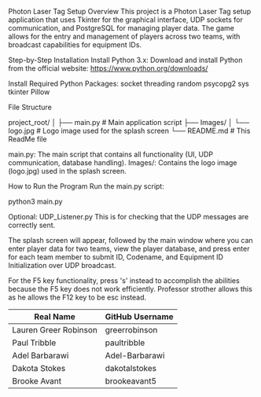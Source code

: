 
Photon Laser Tag Setup
Overview
This project is a Photon Laser Tag setup application that uses Tkinter for the graphical interface, UDP sockets for communication, and PostgreSQL for managing player data. The game allows for the entry and management of players across two teams, with broadcast capabilities for equipment IDs.


Step-by-Step Installation
Install Python 3.x: Download and install Python from the official website: https://www.python.org/downloads/

Install Required Python Packages:
socket
threading
random
psycopg2
sys
tkinter
Pillow


File Structure

project_root/
│
├── main.py               # Main application script
├── Images/
│   └── logo.jpg          # Logo image used for the splash screen
└── README.md             # This ReadMe file

main.py: The main script that contains all functionality (UI, UDP communication, database handling).
Images/: Contains the logo image (logo.jpg) used in the splash screen.

How to Run the Program
Run the main.py script:

python3 main.py


Optional: UDP_Listener.py 
This is for checking that the UDP messages are correctly sent.

The splash screen will appear, followed by the main window where you can enter player data for two teams, view the player database, and press enter for each team member to submit ID, Codename, and Equipment ID Initialization over UDP broadcast.

For the F5 key functionality, press 's' instead to accomplish the abilities because the F5 key does not work efficiently. Professor strother allows this as he allows the F12 key to be esc instead.


| Real Name             | GitHub Username |
|-----------------------|-----------------|
| Lauren Greer Robinson | greerrobinson   |
| Paul Tribble          | paultribble     |
| Adel Barbarawi        | Adel-Barbarawi  |
| Dakota Stokes         | dakotalstokes   |
| Brooke Avant          | brookeavant5    |
